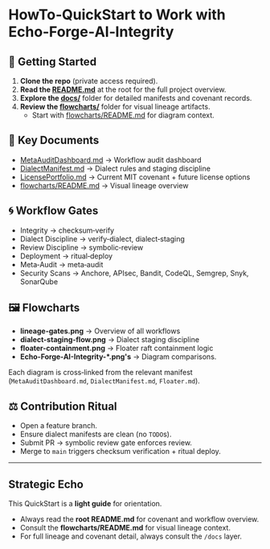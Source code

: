 # HowTo‑QuickStart to Work with Echo‑Forge‑AI‑Integrity

## 🚀 Getting Started
1. **Clone the repo** (private access required).
2. **Read the [README.md](./README.md)** at the root for the full project overview.
3. **Explore the [docs/](./docs)** folder for detailed manifests and covenant records.
4. **Review the [flowcharts/](./flowcharts)** folder for visual lineage artifacts.
   - Start with [flowcharts/README.md](./flowcharts/README.md) for diagram context.

## 📜 Key Documents
- [MetaAuditDashboard.md](./docs/MetaAuditDashboard.md) → Workflow audit dashboard  
- [DialectManifest.md](./docs/DialectManifest.md) → Dialect rules and staging discipline  
- [LicensePortfolio.md](./docs/LicensePortfolio.md) → Current MIT covenant + future license options  
- [flowcharts/README.md](./flowcharts/README.md) → Visual lineage overview  

## 🌀 Workflow Gates
- Integrity → checksum‑verify  
- Dialect Discipline → verify‑dialect, dialect‑staging  
- Review Discipline → symbolic‑review  
- Deployment → ritual‑deploy  
- Meta‑Audit → meta‑audit  
- Security Scans → Anchore, APIsec, Bandit, CodeQL, Semgrep, Snyk, SonarQube  

## 🖼 Flowcharts
- **lineage-gates.png** → Overview of all workflows  
- **dialect-staging-flow.png** → Dialect staging discipline  
- **floater-containment.png** → Floater raft containment logic
- **Echo-Forge-AI-Integrity-*.png's** → Diagram comparisons.

Each diagram is cross‑linked from the relevant manifest (`MetaAuditDashboard.md`, `DialectManifest.md`, `Floater.md`).

## ⚖️ Contribution Ritual
- Open a feature branch.  
- Ensure dialect manifests are clean (no `TODO`s).  
- Submit PR → symbolic review gate enforces review.  
- Merge to `main` triggers checksum verification + ritual deploy.  

---

## Strategic Echo
This QuickStart is a **light guide** for orientation.  
- Always read the **root README.md** for covenant and workflow overview.  
- Consult the **flowcharts/README.md** for visual lineage context.  
- For full lineage and covenant detail, always consult the `/docs` layer.
